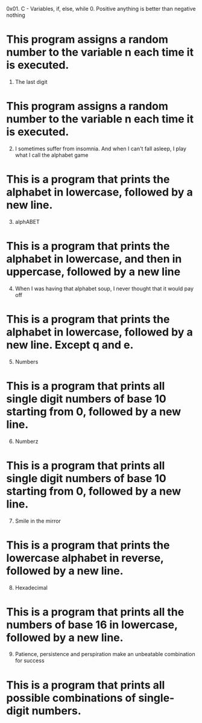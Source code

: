 0x01. C - Variables, if, else, while
0. Positive anything is better than negative nothing
# This program assigns a random number to the variable n each time it is executed.
1. The last digit
# This program assigns a random number to the variable n each time it is executed.
2. I sometimes suffer from insomnia. And when I can't fall asleep, I play what I call the alphabet game
# This is a program that prints the alphabet in lowercase, followed by a new line.
3. alphABET
# This is a program that prints the alphabet in lowercase, and then in uppercase, followed by a new line
4. When I was having that alphabet soup, I never thought that it would pay off
# This is a program that prints the alphabet in lowercase, followed by a new line. Except q and e.
5. Numbers
#  This is a program that prints all single digit numbers of base 10 starting from 0, followed by a new line.
6. Numberz
# This is a program that prints all single digit numbers of base 10 starting from 0, followed by a new line.
7. Smile in the mirror
# This is a program that prints the lowercase alphabet in reverse, followed by a new line.
8. Hexadecimal
# This is a program that prints all the numbers of base 16 in lowercase, followed by a new line.
9. Patience, persistence and perspiration make an unbeatable combination for success
# This is a program that prints all possible combinations of single-digit numbers.






